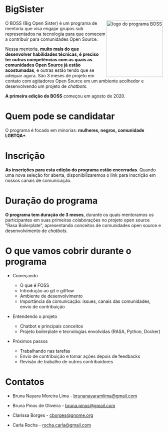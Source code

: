
# BigSister

<img align = 'right' alt = "logo do programa BOSS" src="https://pbs.twimg.com/profile_images/1293316517606633472/XaXs5OXJ_400x400.png" width = "180"/>

O BOSS (Big Open Sister) é um programa de mentoria que visa engajar grupos sub representados na tecnologia para que comecem a contribuir para comunidades Open Source. 

Nessa mentoria, **muito mais do que desenvolver habilidades técnicas, é preciso ter outras competências com as quais as comunidades Open Source já estão acostumadas**, e outras estão tendo que se adequar agora. São 3 meses de projeto em contato com agitadores Open Source em um ambiente acolhedor e desenvolvendo um projeto de *chatbots*. 

**A primeira edição do BOSS** começou em agosto de 2020.

# Quem pode se candidatar

O programa é focado em minorias: **mulheres, negros, comunidade LGBTQA+**.


# Inscrição

**As inscrições para esta edição do programa estão encerradas**. Quando uma nova seleção for aberta, disponibilizaremos o link  para inscrição em nossos canais de comunicação.


# Duração do programa

**O programa tem duração de 3 meses**, durante os quais mentoramos os participantes em suas primeiras colaborações no projeto open source "Rasa Boilerplate", apresentando conceitos de comunidades open source e desenvolvimento de *chatbots*.

# O que vamos cobrir durante o programa

* Começando
    * O que é FOSS
    * Introdução ao git e gitflow
    * Ambiente de desenvolvimento
    * Importância da comunicação: issues, canais das comunidades, envio de contribuição

* Entendendo o projeto
    * Chatbot e principais conceitos
    * Projeto boilerplate e tecnologias envolvidas (RASA, Python, Docker)
* Próximos passos
    * Trabalhando nas tarefas
    * Envio de contribuição e tomar ações depois de feedbacks
    * Revisão de trabalho de outros contribuidores


# Contatos

- Bruna Nayara Moreira Lima - brunanayaramlima@gmail.com

- Bruna Pinos de Oliveira - bruna.pinos@gmail.com

- Clarissa Borges - cborges@gnome.org

- Carla Rocha - rocha.carla@gmail.com



